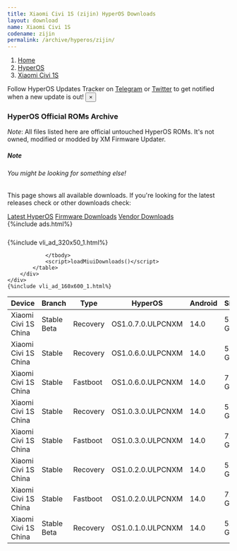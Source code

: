 ```yaml
---
title: Xiaomi Civi 1S (zijin) HyperOS Downloads
layout: download
name: Xiaomi Civi 1S
codename: zijin
permalink: /archive/hyperos/zijin/
---
```

<nav aria-label="breadcrumb">
    <ol class="breadcrumb">
        <li class="breadcrumb-item"><a href="/">Home</a></li>
        <li class="breadcrumb-item"><a href="/hyperos/">HyperOS</a></li>
        <li class="breadcrumb-item active" aria-current="page"><a href="/hyperos/zijin/">Xiaomi Civi 1S</a></li>
    </ol>
</nav>
<div class="alert alert-primary alert-dismissible fade show" role="alert">
    Follow HyperOS Updates Tracker on <a href="https://t.me/MIUIUpdatesTracker" class="alert-link">Telegram</a>
     or <a href="https://twitter.com/MiFwUpdater" class="alert-link">Twitter</a> to get notified when a new update is out!
    <button type="button" class="close" data-dismiss="alert" aria-label="Close">
        <span aria-hidden="true">&times;</span>
    </button>
</div>

### HyperOS Official ROMs Archive
*Note*: All files listed here are official untouched HyperOS ROMs. It's not owned, modified or modded by XM Firmware Updater.
<div class="card">
  <div class="card-body">
    <h5 class="card-title">Note</h5>
    <h6 class="card-subtitle mb-2 text-muted">You might be looking for something else!</h6>
    <p class="card-text">This page shows all available downloads.
     If you're looking for the latest releases check or other downloads check:</p>
    <a href="/hyperos/zijin/" class="card-link">Latest HyperOS</a>
    <a href="/firmware/zijin/" class="card-link">Firmware Downloads</a>
    <a href="/vendor/zijin/" class="card-link">Vendor Downloads</a>
  </div>
</div>
{%include ads.html%}
<div class="row justify-content-center">
    <div class="col-10">
        <div class="table-responsive-md" style="margin-top: 25px;">
            {%include vli_ad_320x50_1.html%}
            <table id="miui" class="display dt-responsive nowrap compact table table-striped table-hover table-sm">
                <thead class="thead-dark">
                    <tr>
                        <th data-ref="device">Device</th>
                        <th data-ref="branch">Branch</th>
                        <th data-ref="type">Type</th>
                        <th data-ref="miui">HyperOS</th>
                        <th data-ref="android">Android</th>
                        <th data-ref="size">Size</th>
                        <th data-ref="size">Date</th>
                        <th data-ref="link">Link</th>
                    </tr>
                </thead>
                <tbody>
                <tr><td>Xiaomi Civi 1S China</td><td>Stable Beta</td><td>Recovery</td><td>OS1.0.7.0.ULPCNXM</td><td>14.0</td><td>5.7 GB</td><td>2024-11-04</td><td><a href="/hyperos/zijin/stable beta/OS1.0.7.0.ULPCNXM/">Download</a></td></tr>
<tr><td>Xiaomi Civi 1S China</td><td>Stable</td><td>Recovery</td><td>OS1.0.6.0.ULPCNXM</td><td>14.0</td><td>5.7 GB</td><td>2024-10-09</td><td><a href="/hyperos/zijin/stable/OS1.0.6.0.ULPCNXM/">Download</a></td></tr>
<tr><td>Xiaomi Civi 1S China</td><td>Stable</td><td>Fastboot</td><td>OS1.0.6.0.ULPCNXM</td><td>14.0</td><td>7.2 GB</td><td>2024-09-26</td><td><a href="/hyperos/zijin/stable/OS1.0.6.0.ULPCNXM/">Download</a></td></tr>
<tr><td>Xiaomi Civi 1S China</td><td>Stable</td><td>Recovery</td><td>OS1.0.3.0.ULPCNXM</td><td>14.0</td><td>5.7 GB</td><td>2024-08-12</td><td><a href="/hyperos/zijin/stable/OS1.0.3.0.ULPCNXM/">Download</a></td></tr>
<tr><td>Xiaomi Civi 1S China</td><td>Stable</td><td>Fastboot</td><td>OS1.0.3.0.ULPCNXM</td><td>14.0</td><td>7.2 GB</td><td>2024-07-25</td><td><a href="/hyperos/zijin/stable/OS1.0.3.0.ULPCNXM/">Download</a></td></tr>
<tr><td>Xiaomi Civi 1S China</td><td>Stable</td><td>Recovery</td><td>OS1.0.2.0.ULPCNXM</td><td>14.0</td><td>5.7 GB</td><td>2024-05-09</td><td><a href="/hyperos/zijin/stable/OS1.0.2.0.ULPCNXM/">Download</a></td></tr>
<tr><td>Xiaomi Civi 1S China</td><td>Stable</td><td>Fastboot</td><td>OS1.0.2.0.ULPCNXM</td><td>14.0</td><td>7.2 GB</td><td>2024-04-25</td><td><a href="/hyperos/zijin/stable/OS1.0.2.0.ULPCNXM/">Download</a></td></tr>
<tr><td>Xiaomi Civi 1S China</td><td>Stable Beta</td><td>Recovery</td><td>OS1.0.1.0.ULPCNXM</td><td>14.0</td><td>5.7 GB</td><td>2024-02-27</td><td><a href="/hyperos/zijin/stable beta/OS1.0.1.0.ULPCNXM/">Download</a></td></tr>

                </tbody>
                <script>loadMiuiDownloads()</script>
            </table>
        </div>
    </div>
    {%include vli_ad_160x600_1.html%}
</div>

